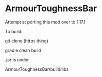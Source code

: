 # ArmourToughnessBar

Attempt at porting this mod over to 1.17.1


To build:

git clone (https thing)

gradle clean build

.jar is under 

ArmourToughnessBar/build/libs
